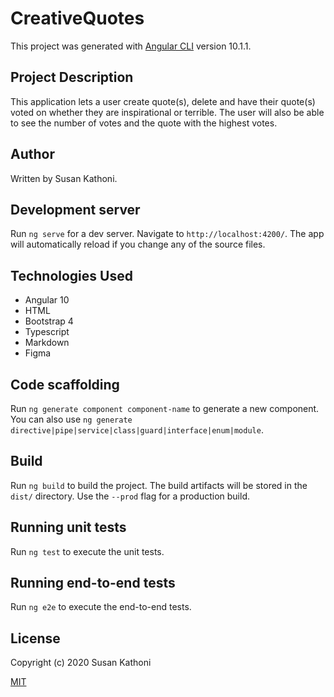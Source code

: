 # CreativeQuotes

This project was generated with [Angular CLI](https://github.com/angular/angular-cli) version 10.1.1.

## Project Description

This application lets a user create quote(s), delete and have their quote(s) voted on whether they are inspirational or terrible. The user will also be able to see the number of votes and the quote with the highest votes.

## Author

Written by Susan Kathoni.

## Development server

Run `ng serve` for a dev server. Navigate to `http://localhost:4200/`. The app will automatically reload if you change any of the source files.

## Technologies Used

- Angular 10
- HTML
- Bootstrap 4
- Typescript
- Markdown
- Figma

## Code scaffolding

Run `ng generate component component-name` to generate a new component. You can also use `ng generate directive|pipe|service|class|guard|interface|enum|module`.

## Build

Run `ng build` to build the project. The build artifacts will be stored in the `dist/` directory. Use the `--prod` flag for a production build.

## Running unit tests

Run `ng test` to execute the unit tests.

## Running end-to-end tests

Run `ng e2e` to execute the end-to-end tests.

## License

Copyright (c) 2020 Susan Kathoni

[MIT](https://github.com/Susan-Kathoni/Creative-Quotes/blob/master/LICENSE)
